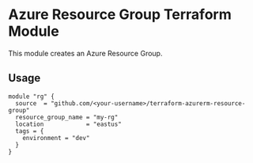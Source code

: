 # Azure Resource Group Terraform Module

This module creates an Azure Resource Group.

## Usage

```hcl
module "rg" {
  source  = "github.com/<your-username>/terraform-azurerm-resource-group"
  resource_group_name = "my-rg"
  location            = "eastus"
  tags = {
    environment = "dev"
  }
}